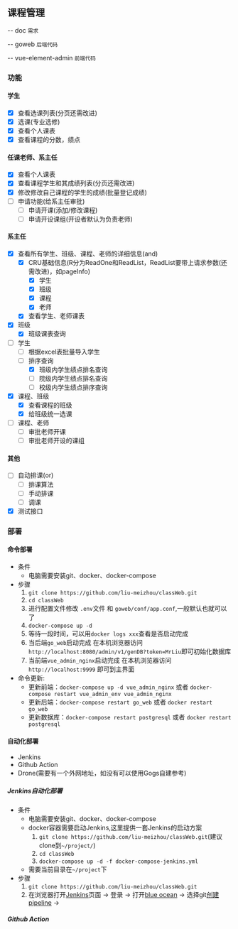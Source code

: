 ## 课程管理

-- doc `需求`

-- goweb `后端代码`

-- vue-element-admin `前端代码`

### 功能

#### 学生

- [x] 查看选课列表(分页还需改进)
- [x] 选课(专业选修)
- [x] 查看个人课表
- [x] 查看课程的分数，绩点

#### 任课老师、系主任

- [x] 查看个人课表
- [x] 查看课程学生和其成绩列表(分页还需改进)
- [x] 修改修改自己课程的学生的成绩(批量登记成绩)
- [ ] 申请功能(给系主任审批)
  - [ ] 申请开课(添加/修改课程)
  - [ ] 申请开设课组(开设者默认为负责老师)

#### 系主任

- [x] 查看所有学生、班级、课程、老师的详细信息(and)
  - [x] CRU基础信息(R分为ReadOne和ReadList，ReadList要带上请求参数(还需改进)，如pageInfo)
    - [x] 学生
    - [x] 班级
    - [x] 课程
    - [x] 老师
  - [x] 查看学生、老师课表
- [x] 班级
  - [x] 班级课表查询
- [ ] 学生
  - [ ] 根据excel表批量导入学生
  - [ ] 排序查询
    - [x] 班级内学生绩点排名查询
    - [ ] 院级内学生绩点排名查询
    - [ ] 校级内学生绩点排序查询
- [x] 课程、班级
  - [x] 查看课程的班级
  - [x] 给班级统一选课
- [ ] 课程、老师
  - [ ] 审批老师开课
  - [ ] 审批老师开设的课组

#### 其他

- [ ] 自动排课(or)
  - [ ] 排课算法
  - [ ] 手动排课
  - [ ] 调课
- [x] 测试接口

### 部署

#### 命令部署

- 条件
  - 电脑需要安装git、docker、docker-compose
- 步骤
  1. `git clone https://github.com/liu-meizhou/classWeb.git`
  2. `cd classWeb`
  3. 进行配置文件修改 `.env`文件 和 `goweb/conf/app.conf`,一般默认也就可以了
  4. `docker-compose up -d`
  5. 等待一段时间，可以用`docker logs xxx`查看是否启动完成
  6. 当后端`go_web`启动完成 在本机浏览器访问 `http://localhost:8080/admin/v1/genDB?token=MrLiu`即可初始化数据库
  7. 当前端`vue_admin_nginx`启动完成 在本机浏览器访问 `http://localhost:9999` 即可到主界面
- 命令更新:
  - 更新前端：`docker-compose up -d vue_admin_nginx` 或者 `docker-compose restart vue_admin_env vue_admin_nginx`
  - 更新后端：`docker-compose restart go_web`  或者  `docker restart go_web`
  - 更新数据库：`docker-compose restart postgresql` 或者  `docker restart postgresql`

#### 自动化部署

- Jenkins
- Github Action
- Drone(需要有一个外网地址，如没有可以使用Gogs自建参考)

##### Jenkins自动化部署

- 条件
  - 电脑需要安装git、docker、docker-compose
  - docker容器需要启动Jenkins,这里提供一套Jenkins的启动方案
    1. `git clone https://github.com/liu-meizhou/classWeb.git`(建议clone到`~/project/`)
    2. `cd classWeb`
    3. `docker-compose up -d -f docker-compose-jenkins.yml`
  - 需要当前目录在`~/project`下
- 步骤
  1. `git clone https://github.com/liu-meizhou/classWeb.git`
  2. 在浏览器打开[Jenkins](http://localhost:8888/)页面 -> 登录 -> 打开[blue ocean](http://localhost:8888/blue/organizations/jenkins/pipelines) -> 选择git[创建pipeline](http://localhost:8888/blue/organizations/jenkins/create-pipeline) ->

##### Github Action





